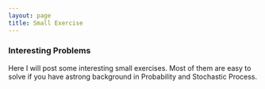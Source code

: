 ```yaml
---
layout: page
title: Small Exercise
---
```


### Interesting Problems
Here I will post some interesting small exercises. Most of them are easy to solve if you have astrong background in Probability and Stochastic Process.
